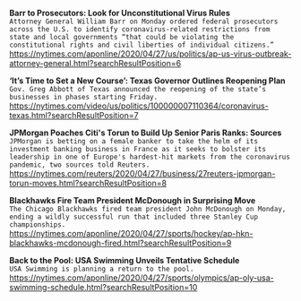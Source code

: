 **Barr to Prosecutors: Look for Unconstitutional Virus Rules**\
`Attorney General William Barr on Monday ordered federal prosecutors across the U.S. to identify coronavirus-related restrictions from state and local governments “that could be violating the constitutional rights and civil liberties of individual citizens.”`\
https://nytimes.com/aponline/2020/04/27/us/politics/ap-us-virus-outbreak-attorney-general.html?searchResultPosition=6

**‘It’s Time to Set a New Course’: Texas Governor Outlines Reopening Plan**\
`Gov. Greg Abbott of Texas announced the reopening of the state’s businesses in phases starting Friday.`\
https://nytimes.com/video/us/politics/100000007110364/coronavirus-texas.html?searchResultPosition=7

**JPMorgan Poaches Citi's Torun to Build Up Senior Paris Ranks: Sources**\
`JPMorgan is betting on a female banker to take the helm of its investment banking business in France as it seeks to bolster its leadership in one of Europe's hardest-hit markets from the coronavirus pandemic, two sources told Reuters.   `\
https://nytimes.com/reuters/2020/04/27/business/27reuters-jpmorgan-torun-moves.html?searchResultPosition=8

**Blackhawks Fire Team President McDonough in Surprising Move**\
`The Chicago Blackhawks fired team president John McDonough on Monday, ending a wildly successful run that included three Stanley Cup championships.`\
https://nytimes.com/aponline/2020/04/27/sports/hockey/ap-hkn-blackhawks-mcdonough-fired.html?searchResultPosition=9

**Back to the Pool: USA Swimming Unveils Tentative Schedule**\
`USA Swimming is planning a return to the pool.`\
https://nytimes.com/aponline/2020/04/27/sports/olympics/ap-oly-usa-swimming-schedule.html?searchResultPosition=10

